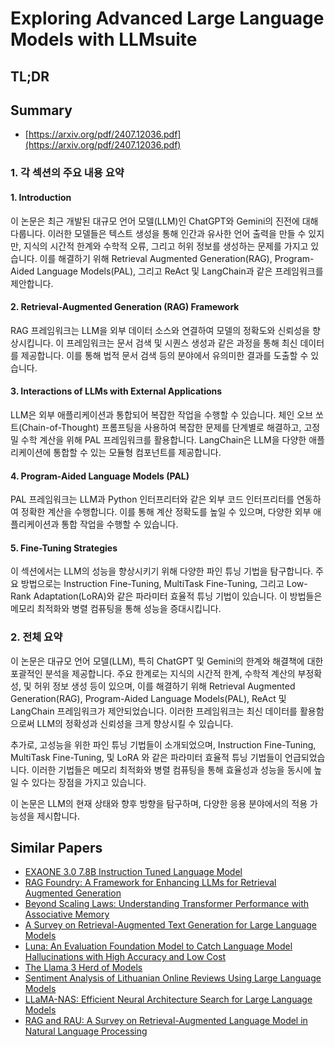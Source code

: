# Exploring Advanced Large Language Models with LLMsuite
## TL;DR
## Summary
- [https://arxiv.org/pdf/2407.12036.pdf](https://arxiv.org/pdf/2407.12036.pdf)

### 1. 각 섹션의 주요 내용 요약

#### 1. Introduction
이 논문은 최근 개발된 대규모 언어 모델(LLM)인 ChatGPT와 Gemini의 진전에 대해 다룹니다. 이러한 모델들은 텍스트 생성을 통해 인간과 유사한 언어 출력을 만들 수 있지만, 지식의 시간적 한계와 수학적 오류, 그리고 허위 정보를 생성하는 문제를 가지고 있습니다. 이를 해결하기 위해 Retrieval Augmented Generation(RAG), Program-Aided Language Models(PAL), 그리고 ReAct 및 LangChain과 같은 프레임워크를 제안합니다.

#### 2. Retrieval-Augmented Generation (RAG) Framework
RAG 프레임워크는 LLM을 외부 데이터 소스와 연결하여 모델의 정확도와 신뢰성을 향상시킵니다. 이 프레임워크는 문서 검색 및 시퀀스 생성과 같은 과정을 통해 최신 데이터를 제공합니다. 이를 통해 법적 문서 검색 등의 분야에서 유의미한 결과를 도출할 수 있습니다.

#### 3. Interactions of LLMs with External Applications
LLM은 외부 애플리케이션과 통합되어 복잡한 작업을 수행할 수 있습니다. 체인 오브 쏘트(Chain-of-Thought) 프롬프팅을 사용하여 복잡한 문제를 단계별로 해결하고, 고정밀 수학 계산을 위해 PAL 프레임워크를 활용합니다. LangChain은 LLM을 다양한 애플리케이션에 통합할 수 있는 모듈형 컴포넌트를 제공합니다.

#### 4. Program-Aided Language Models (PAL)
PAL 프레임워크는 LLM과 Python 인터프리터와 같은 외부 코드 인터프리터를 연동하여 정확한 계산을 수행합니다. 이를 통해 계산 정확도를 높일 수 있으며, 다양한 외부 애플리케이션과 통합 작업을 수행할 수 있습니다.

#### 5. Fine-Tuning Strategies
이 섹션에서는 LLM의 성능을 향상시키기 위해 다양한 파인 튜닝 기법을 탐구합니다. 주요 방법으로는 Instruction Fine-Tuning, MultiTask Fine-Tuning, 그리고 Low-Rank Adaptation(LoRA)와 같은 파라미터 효율적 튜닝 기법이 있습니다. 이 방법들은 메모리 최적화와 병렬 컴퓨팅을 통해 성능을 증대시킵니다.

### 2. 전체 요약

이 논문은 대규모 언어 모델(LLM), 특히 ChatGPT 및 Gemini의 한계와 해결책에 대한 포괄적인 분석을 제공합니다. 주요 한계로는 지식의 시간적 한계, 수학적 계산의 부정확성, 및 허위 정보 생성 등이 있으며, 이를 해결하기 위해 Retrieval Augmented Generation(RAG), Program-Aided Language Models(PAL), ReAct 및 LangChain 프레임워크가 제안되었습니다. 이러한 프레임워크는 최신 데이터를 활용함으로써 LLM의 정확성과 신뢰성을 크게 향상시킬 수 있습니다.

추가로, 고성능을 위한 파인 튜닝 기법들이 소개되었으며, Instruction Fine-Tuning, MultiTask Fine-Tuning, 및 LoRA 와 같은 파라미터 효율적 튜닝 기법들이 언급되었습니다. 이러한 기법들은 메모리 최적화와 병렬 컴퓨팅을 통해 효율성과 성능을 동시에 높일 수 있다는 장점을 가지고 있습니다.

이 논문은 LLM의 현재 상태와 향후 방향을 탐구하며, 다양한 응용 분야에서의 적용 가능성을 제시합니다.

## Similar Papers
- [EXAONE 3.0 7.8B Instruction Tuned Language Model](2408.03541.md)
- [RAG Foundry: A Framework for Enhancing LLMs for Retrieval Augmented Generation](2408.02545.md)
- [Beyond Scaling Laws: Understanding Transformer Performance with Associative Memory](2405.08707.md)
- [A Survey on Retrieval-Augmented Text Generation for Large Language Models](2404.10981.md)
- [Luna: An Evaluation Foundation Model to Catch Language Model Hallucinations with High Accuracy and Low Cost](2406.00975.md)
- [The Llama 3 Herd of Models](2407.21783.md)
- [Sentiment Analysis of Lithuanian Online Reviews Using Large Language Models](2407.19914.md)
- [LLaMA-NAS: Efficient Neural Architecture Search for Large Language Models](2405.18377.md)
- [RAG and RAU: A Survey on Retrieval-Augmented Language Model in Natural Language Processing](2404.19543.md)
